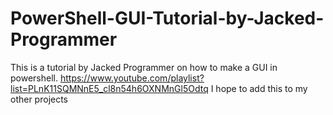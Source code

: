 # PowerShell-GUI-Tutorial-by-Jacked-Programmer

This is a tutorial by Jacked Programmer on how to make a GUI in powershell.
https://www.youtube.com/playlist?list=PLnK11SQMNnE5_cl8n54h6OXNMnGl5Odtq
I hope to add this to my other projects
